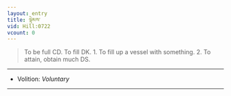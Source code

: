 ```yaml
---
layout: entry
title: ལྟེམས་
vid: Hill:0722
vcount: 0
---
```

> To be full CD\. To fill DK\. 1\. To fill up a vessel with something\. 2\. To attain, obtain much DS\.

---
* Volition: _Voluntary_

---

